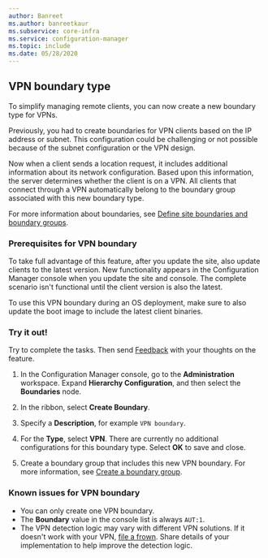 ```yaml
---
author: Banreet
ms.author: banreetkaur
ms.subservice: core-infra
ms.service: configuration-manager
ms.topic: include
ms.date: 05/28/2020
---
```


## <a name="bkmk_vpn"></a> VPN boundary type

<!--7020519-->

To simplify managing remote clients, you can now create a new boundary type for VPNs.

Previously, you had to create boundaries for VPN clients based on the IP address or subnet. This configuration could be challenging or not possible because of the subnet configuration or the VPN design.

Now when a client sends a location request, it includes additional information about its network configuration. Based upon this information, the server determines whether the client is on a VPN. All clients that connect through a VPN automatically belong to the boundary group associated with this new boundary type.

For more information about boundaries, see [Define site boundaries and boundary groups](../../../../servers/deploy/configure/define-site-boundaries-and-boundary-groups.md).

### Prerequisites for VPN boundary

To take full advantage of this feature, after you update the site, also update clients to the latest version. New functionality appears in the Configuration Manager console when you update the site and console. The complete scenario isn't functional until the client version is also the latest.

To use this VPN boundary during an OS deployment, make sure to also update the boot image to include the latest client binaries.

### Try it out!

Try to complete the tasks. Then send [Feedback](../../technical-preview-2003.md#bkmk_feedback) with your thoughts on the feature.

1. In the Configuration Manager console, go to the **Administration** workspace. Expand **Hierarchy Configuration**, and then select the **Boundaries** node.

1. In the ribbon, select **Create Boundary**.

1. Specify a **Description**, for example `VPN boundary`.

1. For the **Type**, select **VPN**. There are currently no additional configurations for this boundary type. Select **OK** to save and close.

1. Create a boundary group that includes this new VPN boundary. For more information, see [Create a boundary group](../../../../servers/deploy/configure/boundary-group-procedures.md#create-a-boundary-group).

### Known issues for VPN boundary

- You can only create one VPN boundary.
- The **Boundary** value in the console list is always `AUT:1`.
- The VPN detection logic may vary with different VPN solutions. If it doesn't work with your VPN, [file a frown](../../technical-preview-2003.md#bkmk_feedback). Share details of your implementation to help improve the detection logic.
